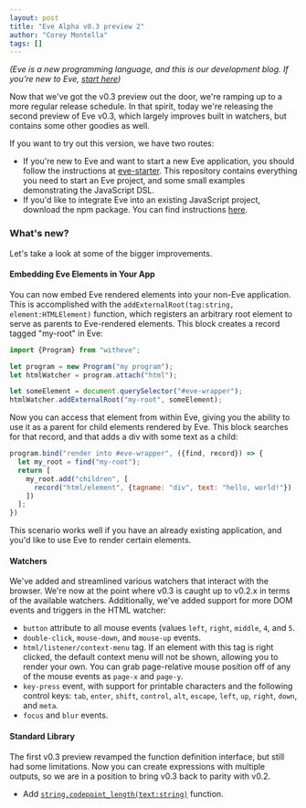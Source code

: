 ```yaml
---
layout: post
title: "Eve Alpha v0.3 preview 2"
author: "Corey Montella"
tags: []
---
```


_(Eve is a new programming language, and this is our development blog. If you’re new to Eve, [start here](http://play.witheve.com))_

Now that we've got the v0.3 preview out the door, we're ramping up to a more regular release schedule. In that spirit, today we're releasing the second preview of Eve v0.3, which largely improves built in watchers, but contains some other goodies as well. 

If you want to try out this version, we have two routes:

- If you're new to Eve and want to start a new Eve application, you should follow the instructions at [eve-starter](https://github.com/witheve/eve-starter). This repository contains everything you need to start an Eve project, and some small examples demonstrating the JavaScript DSL.
- If you'd like to integrate Eve into an existing JavaScript project, download the npm package. You can find instructions [here](https://github.com/witheve/Eve#integrating-eve-into-an-existing-project).

### What's new?

Let's take a look at some of the bigger improvements.

#### Embedding Eve Elements in Your App

You can now embed Eve rendered elements into your non-Eve application. This is accomplished with the `addExternalRoot(tag:string, element:HTMLElement)` function, which registers an arbitrary root element to serve as parents to Eve-rendered elements. This block creates a record tagged "my-root" in Eve:

```javascript
import {Program} from "witheve";

let program = new Program("my program");
let htmlWatcher = program.attach("html");

let someElement = document.querySelector("#eve-wrapper");
htmlWatcher.addExternalRoot("my-root", someElement);
```

Now you can access that element from within Eve, giving you the ability to use it as a parent for child elements rendered by Eve. This block searches for that record, and that adds a div with some text as a child:

```javascript
program.bind("render into #eve-wrapper", ({find, record}) => {
  let my_root = find("my-root");
  return [
    my_root.add("children", [
      record("html/element", {tagname: "div", text: "hello, world!"})
    ])
  ];
})
```

This scenario works well if you have an already existing application, and you'd like to use Eve to render certain elements.

#### Watchers

We've added and streamlined various watchers that interact with the browser. We're now at the point where v0.3 is caught up to v0.2.x in terms of the available watchers. Additionally, we've added support for more DOM events and triggers in the HTML watcher:

- `button` attribute to all mouse events (values `left`, `right`, `middle`, `4`, and `5`.
- `double-click`, `mouse-down`, and `mouse-up` events.
- `html/listener/context-menu` tag. If an element with this tag is right clicked, the default context menu will not be shown, allowing you to render your own. You can grab page-relative mouse position off of any of the mouse events as `page-x` and `page-y`.
- `key-press` event, with support for printable characters and the following control keys: `tab`, `enter`, `shift`, `control`, `alt`, `escape`, `left`, `up`, `right`, `down`, and `meta`.
- `focus` and `blur` events.

#### Standard Library

The first v0.3 preview revamped the function definition interface, but still had some limitations. Now you can create expressions with multiple outputs, so we are in a position to bring v0.3 back to parity with v0.2.

- Add [`string.codepoint_length(text:string)`](https://github.com/witheve/Eve/pull/823/commits/58af002ec4c3807b0a91e3ee148e6f7a5359387a) function.